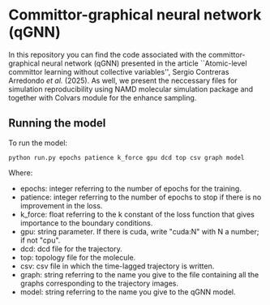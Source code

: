 # Committor-graphical neural network (qGNN) 

In this repository you can find the code associated with the committor-graphical neural network (qGNN) presented in the article ``Atomic-level committor learning without collective variables'', Sergio Contreras Arredondo _et al._ (2025). As well, we present the neccessary files for simulation reproducibility using NAMD molecular simulation package and together with Colvars module for the enhance sampling.

## Running the model

To run the model:
```
python run.py epochs patience k_force gpu dcd top csv graph model
```
Where:
- epochs: integer referring to the number of epochs for the training.
- patience: integer referring to the number of epochs to stop if there is no improvement in the loss.
- k_force: float referring to the k constant of the loss function that gives importance to the boundary conditions.
- gpu: string parameter. If there is cuda, write "cuda:N" with N a number; if not "cpu".
- dcd: dcd file for the trajectory.
- top: topology file for the molecule.
- csv: csv file in which the time-lagged trajectory is written.
- graph: string referring to the name you give to the file containing all the graphs corresponding to the trajectory images.
- model: string referring to the name you give to the qGNN model.
